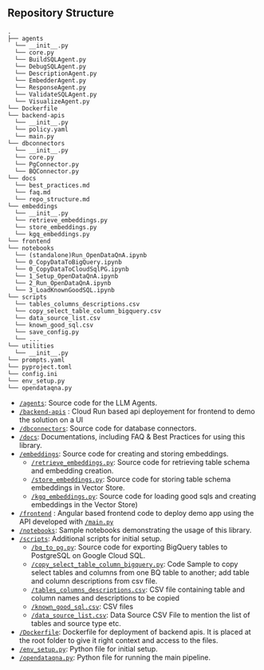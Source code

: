 Repository Structure 
-------------

```
.
├── agents
  └── __init__.py
  └── core.py
  └── BuildSQLAgent.py
  └── DebugSQLAgent.py
  └── DescriptionAgent.py
  └── EmbedderAgent.py
  └── ResponseAgent.py
  └── ValidateSQLAgent.py
  └── VisualizeAgent.py
└── Dockerfile
└── backend-apis
  └── __init__.py
  └── policy.yaml
  └── main.py
└── dbconnectors
  └── __init__.py
  └── core.py
  └── PgConnector.py
  └── BQConnector.py
└── docs
  └── best_practices.md
  └── faq.md
  └── repo_structure.md
└── embeddings
  └── __init__.py
  └── retrieve_embeddings.py
  └── store_embeddings.py
  └── kgq_embeddings.py
└── frontend
└── notebooks
  └── (standalone)Run_OpenDataQnA.ipynb
  └── 0_CopyDataToBigQuery.ipynb
  └── 0_CopyDataToCloudSqlPG.ipynb
  └── 1_Setup_OpenDataQnA.ipynb
  └── 2_Run_OpenDataQnA.ipynb
  └── 3_LoadKnownGoodSQL.ipynb
└── scripts
  └── tables_columns_descriptions.csv
  └── copy_select_table_column_bigquery.csv
  └── data_source_list.csv
  └── known_good_sql.csv
  └── save_config.py
  └── ...
└── utilities
  └── __init__.py
└── prompts.yaml
└── pyproject.toml
└── config.ini
└── env_setup.py
└── opendataqna.py
```

- [`/agents`](/agents): Source code for the LLM Agents.  
- [`/backend-apis`](/backend-apis/) : Cloud Run based api deployement for frontend to demo the solution on a UI
- [`/dbconnectors`](/dbconnectors): Source code for database connectors.
- [`/docs`](/docs): Documentations, including FAQ & Best Practices for using this library. 
- [`/embeddings`](/embeddings): Source code for creating and storing embeddings.
  - [`/retrieve_embeddings.py`](/embeddings/retrieve_embeddings.py): Source code for retrieving table schema and embedding creation. 
  - [`/store_embeddings.py`](/embeddings/store_embeddings.py): Source code for storing table schema embeddings in Vector Store.
  - [`/kgq_embeddings.py`](/embeddings/kgq_embeddings.py): Source code for loading good sqls and creating embeddings in the Vector Store) 
- [`/frontend`](/frontend) : Angular based frontend code to deploy demo app using the API developed with [`/main.py`](backend-apis/main.py)
- [`/notebooks`](/notebooks): Sample notebooks demonstrating the usage of this library.  
- [`/scripts`](/scripts): Additional scripts for initial setup.
  - [`/bq_to_pg.py`](/scripts/bq_to_pg.py): Source code for exporting BigQuery tables to PostgreSQL on Google Cloud SQL. 
  - [`/copy_select_table_column_bigquery.py`](/scripts/copy_select_table_column_bigquery.py): Code Sample to copy select tables and columns from one BQ table to another; add table and column descriptions from csv file.
  - [`/tables_columns_descriptions.csv`](/scripts/tables_columns_descriptions.csv): CSV file containing table and column names and descriptions to be copied 
  - [`/known_good_sql.csv`](/scripts/known_good_sql.csv): CSV files
  - [`/data_source_list.csv`](/scripts/data_source_list.csv): Data Source CSV File to mention the list of tables and source type etc.
- [`/Dockerfile`](/Dockerfile): Dockerfile for deployment of backend apis. It is placed at the root folder to give it right context and access to the files.
- [`/env_setup.py`](/env_setup.py): Python file for initial setup. 
- [`/opendataqna.py`](/opendataqna.py): Python file for running the main pipeline. 

